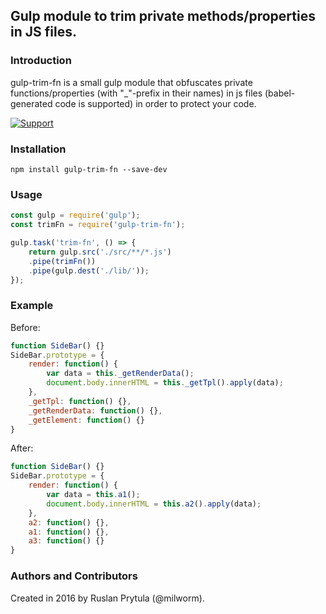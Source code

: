 ## Gulp module to trim private methods/properties in JS files.

### Introduction
gulp-trim-fn is a small gulp module that obfuscates private functions/properties (with "_"-prefix in their names) in js files (babel-generated code is supported) in order to protect your code.

[![Support](https://supporterhq.com/api/b/399936c021d5111d90001de85283a4b5/gulp-trim-fn)](https://supporterhq.com/support/399936c021d5111d90001de85283a4b5/gulp-trim-fn)

### Installation
    npm install gulp-trim-fn --save-dev

### Usage
```javascript
const gulp = require('gulp');
const trimFn = require('gulp-trim-fn');

gulp.task('trim-fn', () => {
	return gulp.src('./src/**/*.js')
    .pipe(trimFn())
    .pipe(gulp.dest('./lib/'));
});
```

### Example
Before:
```javascript
function SideBar() {}
SideBar.prototype = {
	render: function() {
		var data = this._getRenderData();
		document.body.innerHTML = this._getTpl().apply(data);
	},
	_getTpl: function() {},
	_getRenderData: function() {},
	_getElement: function() {}
}
```

After:
```javascript
function SideBar() {}
SideBar.prototype = {
	render: function() {
		var data = this.a1();
		document.body.innerHTML = this.a2().apply(data);
	},
	a2: function() {},
	a1: function() {},
	a3: function() {}
}
```

### Authors and Contributors
Created in 2016 by Ruslan Prytula (@milworm).

